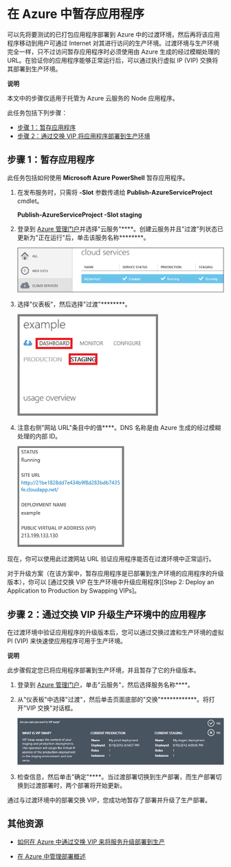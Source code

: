 <properties linkid="dev-nodejs-enablestaging" urlDisplayName="Staging Deployment" pageTitle="暂存云服务部署 (Node.js) - Azure" metaKeywords="Azure staging, Azure application staging, Azure test environment, Azure staging environment, Azure Virtual IP swap, Azure VIP swap" description="了解如何使用虚拟 IP (VIP) 交换将 Azure 应用程序部署到过渡环境，然后再将其部署到生产环境。" metaCanonical=" " services="cloud-services" documentationCenter="Node.js" title="Staging an Application in Azure" authors="larryfr" solutions="" manager="" editor="" />
<tags ms.service="cloud-services"
    ms.date="02/25/2015"
    wacn.date=""
    />







# 在 Azure 中暂存应用程序

可以先将要测试的已打包应用程序部署到 Azure 中的过渡环境，然后再将该应用程序移动到用户可通过 Internet 对其进行访问的生产环境。过渡环境与生产环境完全一样，只不过访问暂存应用程序时必须使用由 Azure 生成的经过模糊处理的 URL。在验证你的应用程序能够正常运行后，可以通过执行虚拟 IP (VIP) 交换将其部署到生产环境。

<div class="dev-callout">
	<b>说明</b>
	<p>本文中的步骤仅适用于托管为 Azure 云服务的 Node 应用程序。</p>
	</div>

此任务包括下列步骤：

-   [步骤 1：暂存应用程序]
-   [步骤 2：通过交换 VIP 将应用程序部署到生产环境]

<h2><a id="step1"></a>步骤 1：暂存应用程序</h2>

此任务包括如何使用 **Microsoft
Azure PowerShell** 暂存应用程序。

1.  在发布服务时，只需将 **-Slot** 参数传递给 **Publish-AzureServiceProject** cmdlet。

    **Publish-AzureServiceProject -Slot staging**

2.  登录到 [Azure 管理门户]并选择"云服务"****。创建云服务并且"过渡"列状态已更新为"正在运行"后，单击该服务名称********。

	![portal displaying a running service][cloud-service]

3.  选择"仪表板"，然后选择"过渡"********。

	![cloud service dashboard][cloud-service-dashboard]

4. 注意右侧"网站 URL"条目中的值****。DNS 名称是由 Azure 生成的经过模糊处理的内部 ID。

    ![site url][cloud-service-staging-url]

现在，你可以使用此过渡网站 URL 验证应用程序能否在过渡环境中正常运行。

对于升级方案（在该方案中，暂存应用程序是已部署到生产环境的应用程序的升级版本），你可以 [通过交换 VIP 在生产环境中升级应用程序][Step 2: Deploy an Application to Production by Swapping VIPs]。

<h2><a id="step2"></a>步骤 2：通过交换 VIP 升级生产环境中的应用程序</h2>

在过渡环境中验证应用程序的升级版本后，您可以通过交换过渡和生产环境的虚拟 PI (VIP) 来快速使应用程序可用于生产环境。

<div class="dev-callout">
<b>说明</b>
<p>此步骤假定您已将应用程序部署到生产环境，并且暂存了它的升级版本。</p>
</div>

1.  登录到 [Azure 管理门户]，单击"云服务"，然后选择服务名称****。

2.  从"仪表板"中选择"过渡"，然后单击页面底部的"交换"************。将打开"VIP 交换"对话框。

    ![vip swap dialog][vip-swap-dialog]

3.  检查信息，然后单击"确定"****。当过渡部署切换到生产部署，而生产部署切换到过渡部署时，两个部署将开始更新。

通过与过渡环境中的部署交换 VIP，您成功地暂存了部署并升级了生产部署。

## 其他资源

- [如何在 Azure 中通过交换 VIP 来将服务升级部署到生产]
- [在 Azure 中管理部署概述]

  [步骤 1：暂存应用程序]: #step1
  [步骤 2：通过交换 VIP 将应用程序部署到生产环境]: #step2
  [Azure 管理门户]: http://manage.windowsazure.cn
[cloud-service]: ./media/cloud-services-nodejs-stage-application/staging-cloud-service-running.png
[cloud-service-dashboard]: ./media/cloud-services-nodejs-stage-application/cloud-service-dashboard-staging.png
  [cloud-service-staging-url]: ./media/cloud-services-nodejs-stage-application/cloud-service-staging-url.png
  [vip-swap-dialog]: ./media/cloud-services-nodejs-stage-application/vip-swap-dialog.png
  [如何在 Azure 中通过交换 VIP 来将服务升级部署到生产]: http://msdn.microsoft.com/zh-cn/library/windowsazure/ee517253.aspx
  [在 Azure 中管理部署概述]: http://msdn.microsoft.com/zh-cn/library/windowsazure/hh386336.aspx
<!--HONumber=39-->
